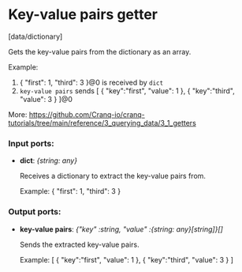 # Key-value pairs getter

[data/dictionary]

Gets the key-value pairs from the dictionary as an array.

Example:
1. { "first": 1, "third": 3 }@0 is received by `dict`
2. `key-value pairs` sends [ { "key":"first", "value": 1 }, { "key":"third", "value": 3 } ]@0

More:
https://github.com/Cranq-io/cranq-tutorials/tree/main/reference/3_querying_data/3_1_getters

### Input ports:

* __dict__: _{string: any}_

    Receives a dictionary to extract the key-value pairs from.
    
    Example:
     { "first": 1, "third": 3 }



### Output ports:

* __key-value pairs__: _{"key" :string, "value" :{string: any}[string]}[]_

    Sends the extracted key-value pairs.
    
    Example:
    [ { "key":"first", "value": 1 }, { "key":"third", "value": 3 } ]



